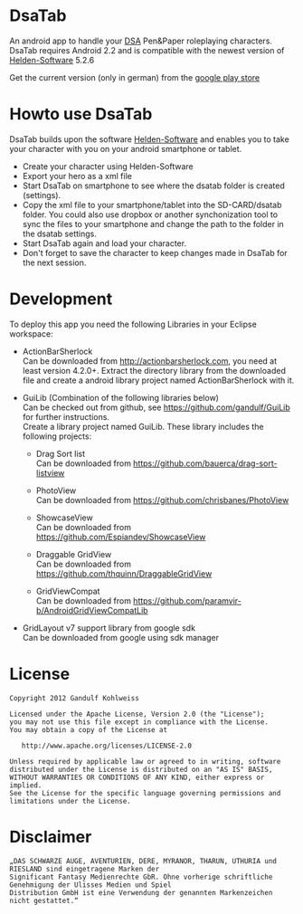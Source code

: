 DsaTab
======

An android app to handle your [DSA][2] Pen&amp;Paper roleplaying characters.
DsaTab requires Android 2.2 and is compatible with the newest version of [Helden-Software][1] 5.2.6

Get the current version (only in german) from the [google play store][3]

Howto use DsaTab
================
DsaTab builds upon the software [Helden-Software][1] and enables you to take your character with you on your android smartphone or tablet.

* Create your character using Helden-Software
* Export your hero as a xml file
* Start DsaTab on smartphone to see where the dsatab folder is created (settings).
* Copy the xml file to your smartphone/tablet into the SD-CARD/dsatab folder. You could also use dropbox or another synchonization tool to sync the files to your smartphone and change the path to the folder in the dsatab settings.
* Start DsaTab again and load your character.
* Don't forget to save the character to keep changes made in DsaTab for the next session.

Development
===========
To deploy this app you need the following Libraries in your Eclipse workspace:

* ActionBarSherlock<br>
  Can be downloaded from http://actionbarsherlock.com, you need at least version 4.2.0+.
	Extract the directory library from the downloaded file and create a android library project named ActionBarSherlock with it.

* GuiLib (Combination of the following libraries below)<br>
	Can be checked out from github, see https://github.com/gandulf/GuiLib for further instructions.<br>
	Create a library project named GuiLib. These library includes the following projects:

	* Drag Sort list<br>
		Can be downloaded from https://github.com/bauerca/drag-sort-listview	
	
	* PhotoView<br>
		Can be downloaded from https://github.com/chrisbanes/PhotoView	
	
	* ShowcaseView<br>
		Can be downloaded from https://github.com/Espiandev/ShowcaseView	
		
	* Draggable GridView<br> 
		Can be downloaded from https://github.com/thquinn/DraggableGridView
	
	* GridViewCompat<br>
		Can be downloaded from https://github.com/paramvir-b/AndroidGridViewCompatLib
	
* GridLayout v7 support library from google sdk<br>	
	Can be downloaded from google using sdk manager



License
=======

    Copyright 2012 Gandulf Kohlweiss

    Licensed under the Apache License, Version 2.0 (the "License");
    you may not use this file except in compliance with the License.
    You may obtain a copy of the License at

       http://www.apache.org/licenses/LICENSE-2.0

    Unless required by applicable law or agreed to in writing, software
    distributed under the License is distributed on an "AS IS" BASIS,
    WITHOUT WARRANTIES OR CONDITIONS OF ANY KIND, either express or implied.
    See the License for the specific language governing permissions and
    limitations under the License.

Disclaimer
==========

    „DAS SCHWARZE AUGE, AVENTURIEN, DERE, MYRANOR, THARUN, UTHURIA und RIESLAND sind eingetragene Marken der
    Significant Fantasy Medienrechte GbR. Ohne vorherige schriftliche Genehmigung der Ulisses Medien und Spiel
    Distribution GmbH ist eine Verwendung der genannten Markenzeichen nicht gestattet.“

[1]: [http://www.helden-software.de/]
[2]: [http://www.dasschwarzeauge.de/]
[3]: [https://play.google.com/store/apps/details?id=com.dsatab]
